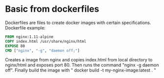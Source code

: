 # Basic from dockerfiles

Dockerfiles are files to create docker images with certain specifications. Dockerfile example:

```dockerfile
FROM nginx:1.11-alpine
COPY index.html /usr/share/nginx/html
EXPOSE 80
CMD ["nginx", "-g", "daemon off;"]
```

Creates a image from nginx and copies index.html from local directory to nginx/html and exposes port 80. Then runs the command "nginx -g daemon off". Finally build the image with " docker build -t my-nginx-image:latest . "

